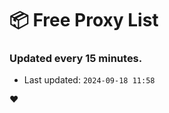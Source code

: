 # :package: Free Proxy List
### Updated every 15 minutes.

- Last updated: `2024-09-18 11:58`

:heart:
